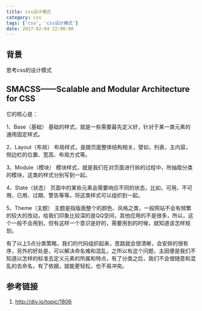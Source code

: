 ```yaml
---
title: css设计模式
category: css
tags: ['css', 'css设计模式']
date: 2017-02-04 22:00:00
---
```


## 背景
思考css的设计模式

## SMACSS——Scalable and Modular Architecture for CSS
它的核心是：

1、Base（基础）
基础的样式，就是一些需要最先定义好，针对于某一类元素的通用固定样式。

2、Layout（布局）
布局样式，是跟页面整体结构相关，譬如，列表，主内容，侧边栏的位置、宽高、布局方式等。

3、Module（模块）
模块样式，就是我们在对页面进行拆的过程中，所抽取分类的模块，这类的样式分别写到一起。

4、State（状态）
页面中的某些元素会需要响应不同的状态，比如，可用、不可用、已用、过期、警告等等。将这类样式可以组织到一起。

5、Theme（主题）
主题是指版面整个的颜色、风格之类，一般网站不会有频繁的较大的改动，给我们印象比较深的是QQ空间，其他应用的不是很多，所以，这个一般不会用到，但有这样一个意识是好的，需要用到的时候，就知道该怎样规划。

有了以上5点分类策略，我们的代码组织起来，思路就会很清晰，会安排的很有序，另外的好处是，可以解决命名难和混乱，之所以有这个问题，主因便是我们不知道以怎样的标准去定义元素的所属和特点，有了分类之后，我们不会很随意和混乱的去命名，有了依据，就能更轻松，也不易冲突。


## 参考链接 
1. http://div.io/topic/1806




